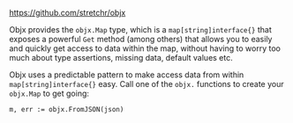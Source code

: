https://github.com/stretchr/objx

Objx provides the `objx.Map` type, which is a `map[string]interface{}` that exposes a powerful `Get` method (among others) that allows you to easily and quickly get access to data within the map, without having to worry too much about type assertions, missing data, default values etc.

Objx uses a predictable pattern to make access data from within `map[string]interface{}` easy. Call one of the `objx.` functions to create your `objx.Map` to get going:

```
m, err := objx.FromJSON(json)
```